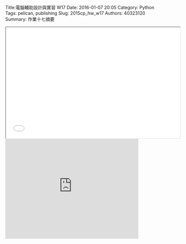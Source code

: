Title:電腦輔助設計與實習  W17
Date: 2016-01-07 20:05
Category: Python
Tags: pelican, publishing
Slug: 2015cp_hw_w17
Authors: 40323120
Summary: 作業十七摘要

<iframe src="40323120_cp_w17.html" width="550" height="350"></iframe>

<iframe width="420" height="315" src="https://www.youtube.com/embed/bp_pEWhASSw" frameborder="0" allowfullscreen></iframe>












